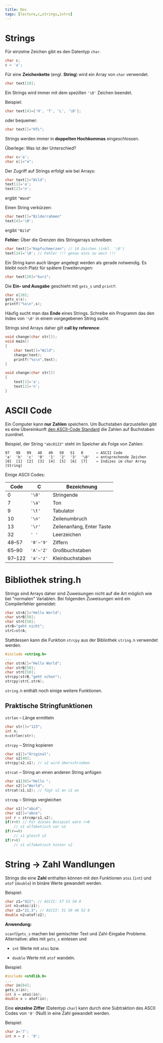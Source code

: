 ```yaml
---
title: Doc
tags: [lecture,c,strings,intro]
---
```


# Strings

Für einzelne Zeichen gibt es den Datentyp `char`.

```c
char c;
c = 'a';
```

Für eine **Zeichenkette** (engl. **String**) wird ein Array von `char` verwendet.

```c
char text[10];
```

Ein Strings wird immer mit dem spezillen `'\0'` Zeichen beendet.

Beispiel:

```c
char text[4]={'H', 'T', 'L', '\0'};
```

oder bequemer:

```c
char text[]="HTL";
```

Strings werden immer in **doppelten Hochkommas** eingeschlossen.

Überlege: Was ist der Unterschied?

```c
char c='a';
char s[]="a";
```

Der Zugriff auf Strings erfolgt wie bei Arrays:

```c
char text[]="Wild";
text[1]='a';
text[2]='n';
```

ergibt `"Wand"`

Einen String verkürzen:

```c
char text[]="Bilderrahmen"
text[4]='\0';
```

ergibt `"Bild"`


**Fehler:** Über die Grenzen des Stringarrays schreiben:

```c
char text[]="Kopfschmerzen"; // 14 Zeichen (inkl. '\0')
text[14]='\0'; // Fehler !!! genau eins zu weit !!!
```

Ein String kann auch länger angelegt werden als gerade notwendig.
Es bleibt noch Platz für spätere Erweiterungen:

```c
char text[20]="kurz";
```

Die **Ein- und Ausgabe** geschieht mit
`gets_s` und `printf`:

```c
char s[20];
gets_s(s);
printf("%s\n",s);
```

Häufig sucht man das **Ende** eines Strings.
Schreibe ein Programm das den Index von `'\0'` in einem vorgegebenen String sucht.


Strings sind Arrays daher gilt **call by reference**:

```c
void change(char str[]);
void main()
{
    char text[]="Wild";
    change(text);
    printf("%s\n",text);
}

void change(char str[])
{
    text[1]='a';
    text[2]='n';
}
```



# ASCII Code

Ein Computer kann **nur Zahlen** speichern. Um Buchstaben darzustellen gibt es eine Übereinkunft [den ASCII-Code Standard](http://de.wikipedia.org/wiki/American_Standard_Code_for_Information_Interchange) die Zahlen auf Buchstaben zuordnet. 

Beispiel, der String `"abc0123"` steht im Speicher als Folge von Zahlen:

```
97   98   99   48   49   50   51   0      ← ASCII Code
'a'  'b'  'c'  '0'  '1'  '2'  '3'  '\0'   ← entsprechende Zeichen
[0]  [1]  [2]  [3]  [4]  [5]  [6]  [7]    ← Indizes im char Array (String)
```



Einige ASCII Codes:

| Code    | C       | Bezeichnung |
| ---- | ---- | ---- |
| 0       | `'\0'`    | Stringende |
| 7       | `'\a'`    | Ton |
| 9       | `'\t'`    | Tabulator |
| 10      | `'\n'`    | Zeilenumbruch |
| 13      | `'\r'`    | Zeilenanfang, Enter Taste |
| 32      | `' '`     | Leerzeichen |
| 48–57   | `'0'–'9'` | Ziffern |
| 65–90   | `'A'–'Z'` | Großbuchstaben |
| 97–122  | `'a'–'z'` | Kleinbuchstaben |






# Bibliothek string.h

Strings sind Arrays daher sind Zuweisungen nicht auf die Art möglich wie bei "normalen" Variablen. Bei folgenden Zuweisungen wird ein Compilerfehler gemeldet:

```c
char strA[]="Hello World";
char strB[50];
char strC[50];
strB="geht nicht";
strC=strA;
```

Stattdessen kann die Funktion `strcpy` aus der Bibliothek `string.h` verwendet werden.

```c
#include <string.h>
...
char strA[]="Hello World";
char strB[50];
char strC[50];
strcpy(strB,"geht schon");
strcpy(strC,strA);
```

`string.h` enthält noch einige weitere Funktionen.



## Praktische Stringfunktionen

`strlen` – Länge ermitteln

```c
char str[]="123";
int n;
n=strlen(str);
```

`strcpy` – String kopieren
```c
char s1[]="Original";
char s2[40];
strcpy(s2,s1); // s2 wird überschrieben
```

`strcat` – String an einen anderen String anfügen
```c
char s1[30]="Hello ";
char s2[]="World";
strcat(s1,s2); // fügt s2 an s1 an
```

`strcmp` – Strings vergleichen
```c
char s1[]="abcd";
char s2[]="abce";
int r = strcmp(s1,s2);
if(r<0) // Für dieses Beispiel wäre r<0
	// s1 alfabetisch vor s2 
if(r==0)
	// s1 gleich s2 
if(r>0)
	// s1 alfabetisch hinter s2 
```


# String $\rightarrow$ Zahl Wandlungen

Strings die eine **Zahl** enthalten können mit den Funktionen `atoi` (`int`) und `atof` (`double`) in binäre Werte gewandelt werden.


Beispiel:
```c
char z1="921"; // ASCII: 57 51 50 0
int n1=atoi(z1);
char z2="21.3"; // ASCII: 51 50 46 52 0
double n2=atof(z2);
```

**Anwendung:**

`scanf`/`gets_s` machen bei gemischter Text und Zahl-Eingabe Probleme.
Alternative: alles mit `gets_s` einlesen und 

- `int` Werte mit `atoi` bzw. 

- `double` Werte mit `atof` wandeln.


Beispiel:
```c
#include <stdlib.h>
...
char in[64];
gets_s(in);
int n = atoi(in);
double x = atof(in);
```


Eine **einzelne Ziffer** (Datentyp `char`) kann durch eine Subtraktion des ASCII Codes von `'0'` (Null) in eine Zahl gewandelt werden.


Beispiel:
```c
char z='7';
int n = z - '0';
```




